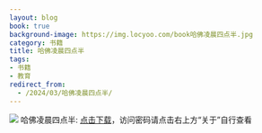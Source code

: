 ```yaml
---
layout: blog
book: true
background-image: https://img.locyoo.com/book哈佛凌晨四点半.jpg
category: 书籍
title: 哈佛凌晨四点半
tags:
- 书籍
- 教育
redirect_from:
  - /2024/03/哈佛凌晨四点半/
---
```

![](https://img.locyoo.com/book哈佛凌晨四点半.jpg)
哈佛凌晨四点半: <a name = "ref1" href="https://089m.com/f/50983618-1314466415-e1a41b?p=3619">点击下载</a>，访问密码请点击右上方“关于”自行查看